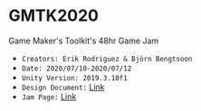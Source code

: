 # GMTK2020
Game Maker's Toolkit's 48hr Game Jam

- `Creators: Erik Rodriguez & Björn Bengtsoon`
- `Date: 2020/07/10-2020/07/12`
- `Unity Version: 2019.3.10f1`
- `Design Document:` [Link](https://docs.google.com/document/d/1AtnCYRPDldehi_2CCRCT4wVvCb_pHGioBbfbd-jFe0g/edit?usp=sharing)
- `Jam Page:` [Link](https://itch.io/jam/gmtk-2020)
